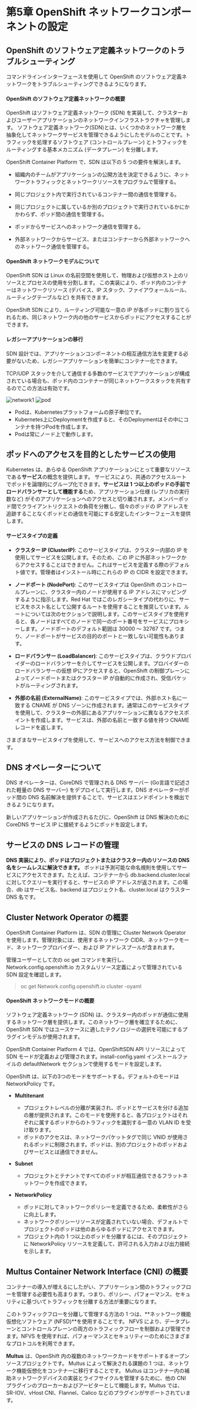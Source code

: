 # 第5章 OpenShift ネットワークコンポーネントの設定

## OpenShift のソフトウェア定義ネットワークのトラブルシューティング

コマンドラインインターフェースを使用して OpenShift のソフトウェア定義ネットワークをトラブルシューティングできるようになります。 

#### OpenShift のソフトウェア定義ネットワークの概要

OpenShift はソフトウェア定義ネットワーク (SDN) を実装して、クラスターおよびユーザーアプリケーションのネットワークインフラストラクチャを管理します。
ソフトウェア定義ネットワーク(SDN)とは、いくつかのネットワーク層を抽象化してネットワークサービスを管理できるようにしたモデルのことです。トラフィックを処理するソフトウェア (コントロールプレーン) とトラフィックをルーティングする基本メカニズム (データプレーン) を分離します。

OpenShift Container Platform で、SDN は以下の 5 つの要件を解決します。

- 組織内のチームがアプリケーションの公開方法を決定できるように、ネットワークトラフィックとネットワークリソースをプログラムで管理する。

- 同じプロジェクト内で実行されているコンテナー間の通信を管理する。

- 同じプロジェクトに属しているか別のプロジェクトで実行されているかにかかわらず、ポッド間の通信を管理する。

- ポッドからサービスへのネットワーク通信を管理する。

- 外部ネットワークからサービス、またはコンテナーから外部ネットワークへのネットワーク通信を管理する。 


#### OpenShift ネットワークモデルについて

OpenShift SDN は Linux の名前空間を使用して、物理および仮想ホスト上のリソースとプロセスの使用を分割します。
この実装により、ポッド内のコンテナーはネットワークリソース (デバイス、IP スタック、ファイアウォールルール、ルーティングテーブルなど) を共有できます。

OpenShift SDN により、ルーティング可能な一意の IP が各ポッドに割り当てられるため、同じネットワーク内の他のサービスからポッドにアクセスすることができます。 


#### レガシーアプリケーションの移行

SDN 設計では、アプリケーションコンポーネントの相互通信方法を変更する必要がないため、レガシーアプリケーションを簡単にコンテナー化できます。

TCP/UDP スタックを介して通信する多数のサービスでアプリケーションが構成されている場合も、ポッド内のコンテナーが同じネットワークスタックを共有するのでこの方法は有効です。

![network1](../images/network1.png)
![pod](../images/pod1.png)

- Podは、Kubernetesプラットフォームの原子単位です。 
- Kubernetes上にDeploymentを作成すると、そのDeploymentはその中にコンテナを持つPodを作成します。
- Podは常にノード上で動作します。



## ポッドへのアクセスを目的としたサービスの使用

Kubernetes は、あらゆる OpenShift アプリケーションにとって重要なリソースである**サービス**の概念を提供します。
サービスにより、共通のアクセスルートでポッドを論理的にグループ化できます。**サービスは 1 つ以上のポッドの手前でロードバランサーとして機能する**ため、アプリケーション仕様 (レプリカの実行数など) がそのアプリケーションへのアクセスと切り離されます。メンバーポッド間でクライアントリクエストの負荷を分散し、個々のポッドの IP アドレスを追跡することなくポッドとの通信を可能にする安定したインターフェースを提供します。 


#### サービスタイプの定義

- **クラスター IP (ClusterIP)**: このサービスタイプは、クラスター内部の IP を使用してサービスを公開します。そのため、この IP に外部ネットワークからアクセスすることはできません。これはサービスを定義する際のデフォルト値です。管理者はインストール時にこれらの IP の CIDR を設定できます。

- **ノードポート (NodePort)**: このサービスタイプは OpenShift のコントロールプレーンに、クラスター内のノードが使用する IP アドレスにマッピングするように指示します。Red Hat ではこのレガシータイプの代わりに、サービスをホスト名として公開するルートを使用することを推奨しています。ルートについては次のセクションで説明します。このサービスタイプを使用すると、各ノードはすべてのノードで同一のポート番号をサービスにプロキシーします。ノードポートのデフォルト範囲は 30000 ～ 32767 です。つまり、ノードポートがサービスの目的のポートと一致しない可能性もあります。

- **ロードバランサー (LoadBalancer)**: このサービスタイプは、クラウドプロバイダーのロードバランサーを介してサービスを公開します。プロバイダーのロードバランサーの仮想 IPにアクセスすると、OpenShift の制御プレーンによってノードポートまたはクラスター IP が自動的に作成され、受信パケットがルーティングされます。

- **外部の名前 (ExternalName)**: このサービスタイプでは、外部ホスト名に一致する CNAME が DNS ゾーンに作成されます。通常はこのサービスタイプを使用して、クラスターの外部にあるアプリケーションに異なるアクセスポイントを作成します。サービスは、外部の名前と一致する値を持つ CNAME レコードを返します。 

さまざまなサービスタイプを使用して、サービスへのアクセス方法を制御できます。



## DNS オペレーターについて

DNS オペレーターは、CoreDNS で管理される DNS サーバー (Go言語で記述された軽量の DNS サーバー) をデプロイして実行します。DNS オペレーターがポッド間の DNS 名前解決を提供することで、サービスはエンドポイントを検出できるようになります。

新しいアプリケーションが作成されるたびに、OpenShift は DNS 解決のために CoreDNS サービス IP に接続するようにポッドを設定します。 



## サービスの DNS レコードの管理

**DNS 実装により、ポッドはプロジェクトまたはクラスター内のリソースの DNS 名をシームレスに解決できます。**
ポッドは予測可能な命名規則を使用してサービスにアクセスできます。たとえば、コンテナーから db.backend.cluster.local に対してクエリーを実行すると、サービスの IP アドレスが返されます。この場合、db はサービス名、backend はプロジェクト名、cluster.local はクラスター DNS 名です。 



## Cluster Network Operator の概要

OpenShift Container Platform は、SDN の管理に Cluster Network Operator を使用します。管理対象には、使用するネットワーク CIDR、ネットワークモード、ネットワークプロバイダー、および IP アドレスプールが含まれます。

管理ユーザーとして次の oc get コマンドを実行し、Network.config.openshift.io カスタムリソース定義によって管理されている SDN 設定を確認します。 

> oc get Network.config.openshift.io cluster -oyaml


#### OpenShift ネットワークモードの概要

ソフトウェア定義ネットワーク (SDN) は、クラスター内のポッドが通信に使用するネットワーク層を提供します。このネットワーク層を確立するために、OpenShift SDN ではユースケースに適したテクノロジーの選択を可能にするプラグインモデルが使用されます。

OpenShift Container Platform 4 では、OpenShiftSDN API リソースによって SDN モードが定義および管理されます。install-config.yaml インストールファイルの defaultNetwork セクションで使用するモードを設定します。 

OpenShift は、以下の3つのモードをサポートする。デフォルトのモードは NetworkPolicy です。 

- **Multitenant**
    - プロジェクトレベルの分離が実装され、ポッドとサービスを分ける追加の層が提供されます。このモードを使用すると、各プロジェクトはそれぞれに属するポッドからのトラフィックを識別する一意の VLAN ID を受け取ります。
    - ポッドのアクセスは、ネットワークパケットタグで同じ VNID が使用されるポッドに制限されます。ポッドは、別のプロジェクトのポッドおよびサービスとは通信できません。 

- **Subnet**
    - プロジェクトとテナントですべてのポッドが相互通信できるフラットネットワークを作成できます。 

- **NetworkPolicy**
    - ポッドに対してネットワークポリシーを定義できるため、柔軟性がさらに向上します。
    - ネットワークポリシーリソースが定義されていない場合、デフォルトでプロジェクトのポッドは他のあらゆるポッドにアクセスできます。 
    - プロジェクト内の 1 つ以上のポッドを分離するには、そのプロジェクトに NetworkPolicy リソースを定義して、許可される入力および出力接続を示します。



## Multus Container Network Interface (CNI) の概要

コンテナーの導入が増えるにしたがい、アプリケーション間のトラフィックフローを管理する必要性も高まります。つまり、ポリシー、パフォーマンス、セキュリティに基づいてトラフィックを分離する方法が重要になります。

このトラフィックフローを分離して管理する方法の 1 つは、**ネットワーク機能仮想化ソフトウェア (NFSD)**を使用することです。
NFVS により、データプレーンとコントロールプレーンの両方のトラフィックフローを制御および管理できます。NFVS を使用すれば、パフォーマンスとセキュリティーのためにさまざまなプロトコルを利用できます。

**Multus** は、OpenShift 内の複数のネットワークカードをサポートするオープンソースプロジェクトです。
Multus によって解決される課題の 1 つは、ネットワーク機能仮想化をコンテナーに移行することです。
Multus はコンテナー内の補助ネットワークデバイスの実装とライフサイクルを管理するために、他の CNI プラグインのブローカーおよびアービターとして機能します。Multus では、SR-IOV、vHost CNI、Flannel、Calico などのプラグインがサポートされています。 